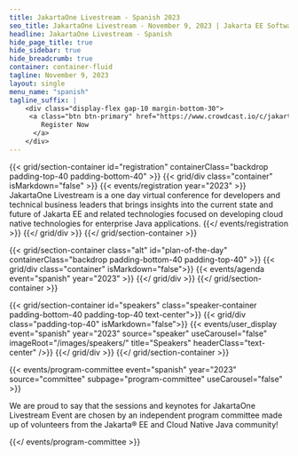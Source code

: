 ```yaml
---
title: JakartaOne Livestream - Spanish 2023
seo_title: JakartaOne Livestream - November 9, 2023 | Jakarta EE Software | Cloud Native
headline: JakartaOne Livestream - Spanish
hide_page_title: true
hide_sidebar: true
hide_breadcrumb: true
container: container-fluid
tagline: November 9, 2023
layout: single
menu_name: "spanish"
tagline_suffix: |
    <div class="display-flex gap-10 margin-bottom-30">    
     <a class="btn btn-primary" href="https://www.crowdcast.io/c/jakartaone-11092023">
        Register Now
      </a>
    </div>
---
```

<!-- Registration section -->

{{< grid/section-container id="registration" containerClass="backdrop padding-top-40 padding-bottom-40" >}}
    {{< grid/div class="container" isMarkdown="false" >}}
        {{< events/registration year="2023" >}}
JakartaOne Livestream is a one day virtual conference for developers and technical business leaders that brings insights into the current state and future of Jakarta EE and related technologies focused on developing cloud native technologies for enterprise Java applications.
    {{</ events/registration >}}
    {{</ grid/div >}}
{{</ grid/section-container >}}

<!-- Add agenda using legacy CSS -->
{{< grid/section-container class="alt" id="plan-of-the-day" containerClass="backdrop padding-bottom-40 padding-top-40" >}}
  {{< grid/div class="container" isMarkdown="false">}}
    {{< events/agenda event="spanish" year="2023" >}}
  {{</ grid/div >}}
{{</ grid/section-container >}}

<!-- Add user carousel for speakers -->
{{< grid/section-container id="speakers" class="speaker-container padding-bottom-40 padding-top-40 text-center">}}
  {{< grid/div class="padding-top-40" isMarkdown="false">}}
    {{< events/user_display event="spanish" year="2023"  source="speaker" useCarousel="false" imageRoot="/images/speakers/" title="Speakers" headerClass="text-center" />}}
  {{</ grid/div >}}
{{</ grid/section-container >}}

<!-- Program Committee section -->
{{< events/program-committee event="spanish" year="2023"  source="committee" subpage="program-committee" useCarousel="false" >}}

We are proud to say that the sessions and keynotes for JakartaOne Livestream
Event are chosen by an independent program committee made up of volunteers from
the Jakarta&reg; EE and Cloud Native Java community!

{{</ events/program-committee >}}
